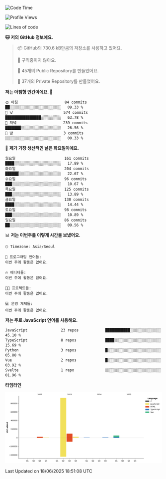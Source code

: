 <!--START_SECTION:waka-->
![Code Time](http://img.shields.io/badge/Code%20Time-131%20hrs%204%20mins-blue)

![Profile Views](http://img.shields.io/badge/Profile%20Views-0-blue)

![Lines of code](https://img.shields.io/badge/%EC%A0%80%EB%8A%94%20%EC%97%AC%ED%83%9C%EA%B9%8C%EC%A7%80%20-1.1%20million%20%EC%A4%84%EC%9D%98%20%EC%BD%94%EB%93%9C%EB%A5%BC%20%EC%9E%91%EC%84%B1%ED%96%88%EC%96%B4%EC%9A%94.-blue)

**🐱 저의 GitHub 정보에요.** 

> 📦 GitHub의 730.6 kB만큼의 저장소를 사용하고 있어요. 
 > 
> 🚫 구직중이지 않아요.
 > 
> 📜 45개의 Public Repository를 만들었어요. 
 > 
> 🔑 37개의 Private Repository를 만들었어요. 
 > 
**저는 아침형 인간이에요. 🐤** 

```text
🌞 아침                     84 commits          ██░░░░░░░░░░░░░░░░░░░░░░░   09.33 % 
🌆 낮　                     574 commits         ████████████████░░░░░░░░░   63.78 % 
🌃 저녁                     239 commits         ███████░░░░░░░░░░░░░░░░░░   26.56 % 
🌙 밤　                     3 commits           ░░░░░░░░░░░░░░░░░░░░░░░░░   00.33 % 
```
📅 **제가 가장 생산적인 날은 화요일이에요.** 

```text
월요일                      161 commits         ████░░░░░░░░░░░░░░░░░░░░░   17.89 % 
화요일                      204 commits         ██████░░░░░░░░░░░░░░░░░░░   22.67 % 
수요일                      96 commits          ███░░░░░░░░░░░░░░░░░░░░░░   10.67 % 
목요일                      125 commits         ███░░░░░░░░░░░░░░░░░░░░░░   13.89 % 
금요일                      130 commits         ████░░░░░░░░░░░░░░░░░░░░░   14.44 % 
토요일                      98 commits          ███░░░░░░░░░░░░░░░░░░░░░░   10.89 % 
일요일                      86 commits          ██░░░░░░░░░░░░░░░░░░░░░░░   09.56 % 
```


📊 **저는 이번주를 이렇게 시간을 보냈어요.** 

```text
🕑︎ Timezone: Asia/Seoul

💬 프로그래밍 언어들: 
이번 주에 활동은 없어요.

🔥 에디터들: 
이번 주에 활동은 없어요.

🐱‍💻 프로젝트들: 
이번 주에 활동은 없어요.

💻 운영 체제들: 
이번 주에 활동은 없어요.
```

**저는 주로 JavaScript 언어를 사용해요.** 

```text
JavaScript               23 repos            ███████████░░░░░░░░░░░░░░   45.10 % 
TypeScript               8 repos             ████░░░░░░░░░░░░░░░░░░░░░   15.69 % 
Python                   3 repos             █░░░░░░░░░░░░░░░░░░░░░░░░   05.88 % 
Vue                      2 repos             █░░░░░░░░░░░░░░░░░░░░░░░░   03.92 % 
Svelte                   1 repo              ░░░░░░░░░░░░░░░░░░░░░░░░░   01.96 % 
```



**타임라인**

![Lines of Code chart](https://raw.githubusercontent.com/project-dy/project-dy/main/assets/bar_graph.png)


 Last Updated on 18/06/2025 18:51:08 UTC
<!--END_SECTION:waka-->
